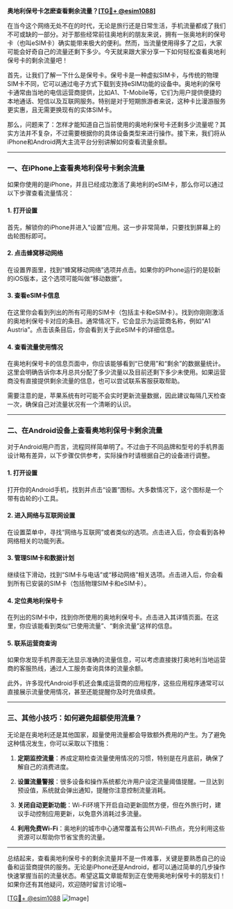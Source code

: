 **奥地利保号卡怎麽查看剩余流量？[[TG💪+ @esim1088](https://t.me/s/esim1088)]**

在当今这个网络无处不在的时代，无论是旅行还是日常生活，手机流量都成了我们不可或缺的一部分。对于那些经常前往奥地利的朋友来说，拥有一张奥地利的保号卡（也叫eSIM卡）确实能带来极大的便利。然而，当流量使用得多了之后，大家可能会好奇自己的流量还剩下多少。今天就来跟大家分享一下如何轻松查看奥地利保号卡的剩余流量吧！

首先，让我们了解一下什么是保号卡。保号卡是一种虚拟SIM卡，与传统的物理SIM卡不同，它可以通过电子方式下载到支持eSIM功能的设备中。奥地利的保号卡通常由当地的电信运营商提供，比如A1、T-Mobile等，它们为用户提供便捷的本地通话、短信以及互联网服务。特别是对于短期旅游者来说，这种卡比漫游服务更实惠，且无需更换现有的实体SIM卡。

那么，问题来了：怎样才能知道自己当前使用的奥地利保号卡还剩多少流量呢？其实方法并不复杂，不过需要根据你的具体设备类型来进行操作。接下来，我们将从iPhone和Android两大主流平台分别讲解如何查看流量余额。

---

### **一、在iPhone上查看奥地利保号卡剩余流量**

如果你使用的是iPhone，并且已经成功激活了奥地利的eSIM卡，那么你可以通过以下步骤查看流量情况：

#### **1. 打开设置**
首先，解锁你的iPhone并进入“设置”应用。这一步非常简单，只要找到屏幕上的齿轮图标即可。

#### **2. 点击蜂窝移动网络**
在设置界面里，找到“蜂窝移动网络”选项并点击。如果你的iPhone运行的是较新的iOS版本，这个选项可能叫做“移动数据”。

#### **3. 查看eSIM卡信息**
在这里你会看到列出的所有可用的SIM卡（包括主卡和eSIM卡）。找到你刚刚激活的奥地利保号卡对应的条目。通常情况下，它会显示为运营商名称，例如“A1 Austria”。点击该条目后，你会看到关于此eSIM卡的详细信息。

#### **4. 查看流量使用情况**
在奥地利保号卡的信息页面中，你应该能够看到“已使用”和“剩余”的数据量统计。这里会明确告诉你本月总共分配了多少流量以及目前还剩下多少未使用。如果运营商没有直接提供剩余流量的信息，也可以尝试联系客服获取帮助。

需要注意的是，苹果系统有时可能不会实时更新流量数据，因此建议每隔几天检查一次，确保自己对流量状况有一个清晰的认识。

---

### **二、在Android设备上查看奥地利保号卡剩余流量**

对于Android用户而言，流程同样简单明了。不过由于不同品牌和型号的手机界面设计略有差异，以下步骤仅供参考，实际操作时请根据自己的设备进行调整。

#### **1. 打开设置**
打开你的Android手机，找到并点击“设置”图标。大多数情况下，这个图标是一个带有齿轮的小工具。

#### **2. 进入网络与互联网设置**
在设置菜单中，寻找“网络与互联网”或者类似的选项。点击进入后，你会看到各种网络相关的功能列表。

#### **3. 管理SIM卡和数据计划**
继续往下滑动，找到“SIM卡与电话”或“移动网络”相关选项。点击进入后，你会看到所有已安装的SIM卡（包括物理SIM卡和eSIM卡）。

#### **4. 定位奥地利保号卡**
在列出的SIM卡中，找到你所使用的奥地利保号卡。点击进入其详情页面。在这里，你应该能看到类似“已使用流量”、“剩余流量”这样的信息。

#### **5. 联系运营商查询**
如果你发现手机界面无法显示准确的流量信息，可以考虑直接拨打奥地利当地运营商的客服热线，通过人工服务查询具体的流量余额。

此外，许多现代Android手机还会集成运营商的应用程序，这些应用程序通常可以直接展示流量使用情况，甚至还能提醒你及时充值续费。

---

### **三、其他小技巧：如何避免超额使用流量？**

无论是在奥地利还是其他国家，超量使用流量都会导致额外费用的产生。为了避免这种情况发生，你可以采取以下措施：

1. **定期监控流量**：养成定期检查流量使用情况的习惯，特别是在月底前，确保了解自己的消费进度。
   
2. **设置流量警报**：很多设备和操作系统都允许用户设定流量阈值提醒。一旦达到预设值，系统就会弹出通知，提醒你注意控制流量消耗。

3. **关闭自动更新功能**：Wi-Fi环境下开启自动更新固然方便，但在外旅行时，建议手动控制应用更新，以免意外消耗过多流量。

4. **利用免费Wi-Fi**：奥地利的城市中心通常覆盖有公共Wi-Fi热点，充分利用这些资源可以帮助你节省宝贵的流量。

---

总结起来，查看奥地利保号卡的剩余流量并不是一件难事，关键是要熟悉自己的设备和运营商提供的服务。无论是iPhone还是Android，都可以通过简单的几步操作快速掌握当前的流量状态。希望这篇文章能帮到正在使用奥地利保号卡的朋友们！如果你还有其他疑问，欢迎随时留言讨论哦~

[[TG💪+ @esim1088](https://t.me/s/esim1088) ![Image](https://i.postimg.cc/4NQfJmqS/Snipaste-2025-05-13-00-14-12.png)]